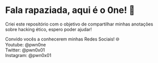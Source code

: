 # Fala rapaziada, aqui é o 0ne! 🤯
Criei este repositório com o objetivo de compartilhar minhas anotações sobre hacking ético, espero poder ajudar!

Convido vocês a conhecerem minhas Redes Sociais! 🌐<br>
Youtube: @pwn0ne<br>
Twitter: @pwn0x01<br>
Instagram: @pwn0x01<br>

